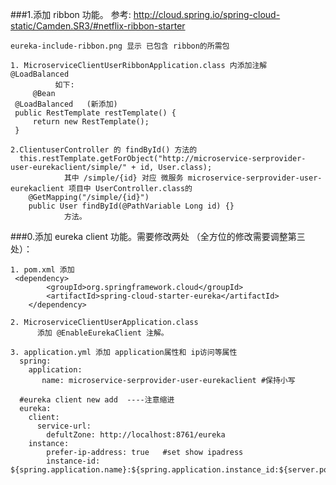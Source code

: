 ###1.添加  ribbon 功能。
参考: http://cloud.spring.io/spring-cloud-static/Camden.SR3/#netflix-ribbon-starter

    eureka-include-ribbon.png 显示 已包含 ribbon的所需包      
    
    1. MicroserviceClientUserRibbonApplication.class 内添加注解 @LoadBalanced
              如下:
    	 @Bean
	 @LoadBalanced   (新添加)
	 public RestTemplate restTemplate() {
	     return new RestTemplate();
	 }
	 
    2.ClientuserController 的 findById() 方法的
      this.restTemplate.getForObject("http://microservice-serprovider-user-eurekaclient/simple/" + id, User.class);
                其中 /simple/{id} 对应 微服务 microservice-serprovider-user-eurekaclient 项目中 UserController.class的   
        @GetMapping("/simple/{id}")
        public User findById(@PathVariable Long id) {}
                方法。
  

###0.添加  eureka client 功能。需要修改两处 （全方位的修改需要调整第三处）：

    1. pom.xml 添加 
     <dependency>
        	<groupId>org.springframework.cloud</groupId>
        	<artifactId>spring-cloud-starter-eureka</artifactId>
    	</dependency>
    	
    2. MicroserviceClientUserApplication.class
    	  添加 @EnableEurekaClient 注解。
    	  
    3. application.yml 添加 application属性和 ip访问等属性    
      spring:
        application:
           name: microservice-serprovider-user-eurekaclient #保持小写
           
      #eureka client new add  ----注意缩进
      eureka:
        client:
          service-url:
            defultZone: http://localhost:8761/eureka
        instance:
            prefer-ip-address: true   #set show ipadress
            instance-id: ${spring.application.name}:${spring.application.instance_id:${server.port}}
            
            
            
   
         
         